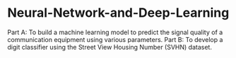 # Neural-Network-and-Deep-Learning
Part A: To build a machine learning model to predict the signal quality of a communication equipment using various parameters.  Part B: To develop a digit classifier using the Street View Housing Number (SVHN) dataset. 
